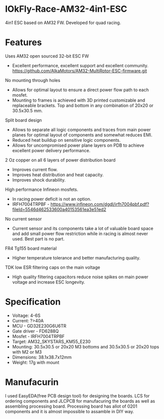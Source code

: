 # IOkFly-Race-AM32-4in1-ESC
4in1 ESC based on AM32 FW. Developed for quad racing.

# Features

Uses AM32 open sourced 32-bit ESC FW
 * Excellent performance, excellent support and excellent community. https://github.com/AlkaMotors/AM32-MultiRotor-ESC-firmware.git

No mounting through holes
 * Allows for optimal layout to ensure a direct power flow path to each mosfet.
 * Mounting to frames is achieved with 3D printed customizable and replaceable brackets. Top and bottom in any combination of 20x20 or 30.5x30.5 mm.

Split board design
 * Allows to separate all logic components and traces from main power planes for optimal layout of components and somewhat reduces EMI.
 * Reduced heat buildup on sensitive logic components.
 * Allows for uncompromised power plane layers on PDB to achieve excellent power delivery performance.

2 Oz copper on all 6 layers of power distribution board
 * Improves current flow.
 * Improves heat distribution and heat capacity.
 * Improves shock durability.

High performance Infineon mosfets.
 * In racing power deficit is not an option.
 * IRFH7004TRPBF - https://www.infineon.com/dgdl/irfh7004pbf.pdf?fileId=5546d462533600a40153561ea3e51ed2

No current sensor
 * Current sensor and its components take a lot of valuable board space and add small power flow restriction while in racing is almost never used. Best part is no part.

FR4 Tg155 board material
 * Higher temperature tolerance and better manufacturing quality.

TDK low ESR filtering caps on the main voltage
 * High quality filtering capacitors reduce noise spikes on main power voltage and increase ESC longevity.

# Specification
 * Voltage: 4-6S
 * Current: ?>40A
 * MCU - GD32E230G6U6TR
 * Gate driver - FD6288Q
 * Mosfet - IRFH7004TRPBF
 * Target: AM32_SKYSTARS_KM55_E230
 * Mounting: 30.5x30.5 or 20x20 M3 bottoms and 30.5x30.5 or 20x20 tops with M2 or M3
 * Dimensions: 38.1x38.7x12mm
 * Weight: 17g with mount

# Manufacurin
I used EasyEDA(free PCB design tool) for designing the boards. LCS for ordering components and JLCPCB for manufacuring the boards as well as assembling processing board. Processing board has allot of 0201 components and it is almost impossible to assamble in DIY way.

